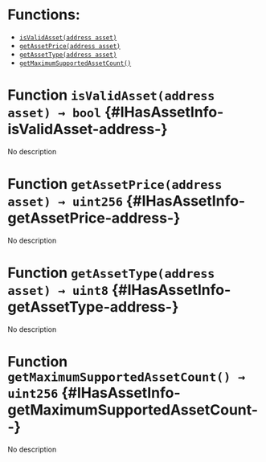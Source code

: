 

# Functions:
- [`isValidAsset(address asset)`](#IHasAssetInfo-isValidAsset-address-)
- [`getAssetPrice(address asset)`](#IHasAssetInfo-getAssetPrice-address-)
- [`getAssetType(address asset)`](#IHasAssetInfo-getAssetType-address-)
- [`getMaximumSupportedAssetCount()`](#IHasAssetInfo-getMaximumSupportedAssetCount--)


# Function `isValidAsset(address asset) → bool` {#IHasAssetInfo-isValidAsset-address-}
No description
# Function `getAssetPrice(address asset) → uint256` {#IHasAssetInfo-getAssetPrice-address-}
No description
# Function `getAssetType(address asset) → uint8` {#IHasAssetInfo-getAssetType-address-}
No description
# Function `getMaximumSupportedAssetCount() → uint256` {#IHasAssetInfo-getMaximumSupportedAssetCount--}
No description

